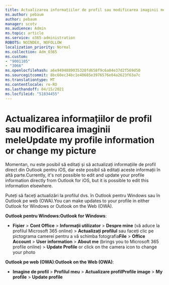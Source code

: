 ```yaml
---
title: Actualizarea informațiilor de profil sau modificarea imaginii mele
ms.author: pebaum
author: pebaum
manager: scotv
ms.audience: Admin
ms.topic: article
ms.service: o365-administration
ROBOTS: NOINDEX, NOFOLLOW
localization_priority: Normal
ms.collection: Adm_O365
ms.custom:
- "9001105"
- "3066"
ms.openlocfilehash: a6e9494889035320fd658f9c6a04e37d2f569d50
ms.sourcegitcommit: 8bc60ec34bc1e40685e3976576e04a2623f63a7c
ms.translationtype: MT
ms.contentlocale: ro-RO
ms.lasthandoff: 04/15/2021
ms.locfileid: "51834455"
---
```

# <a name="update-my-profile-information-or-change-my-picture"></a><span data-ttu-id="3afe5-102">Actualizarea informațiilor de profil sau modificarea imaginii mele</span><span class="sxs-lookup"><span data-stu-id="3afe5-102">Update my profile information or change my picture</span></span>

<span data-ttu-id="3afe5-103">Momentan, nu este posibil să editați și să actualizați informațiile de profil direct din Outlook pentru iOS, dar este posibil să editați aceste informații în altă parte.</span><span class="sxs-lookup"><span data-stu-id="3afe5-103">Currently, it's not possible to edit and update your profile information directly from Outlook for iOS, but it is possible to edit this information elsewhere.</span></span> 

<span data-ttu-id="3afe5-104">Puteți să faceți actualizări la profilul dvs. în Outlook pentru Windows sau în Outlook pe web (OWA).</span><span class="sxs-lookup"><span data-stu-id="3afe5-104">You can make updates to your profile in either Outlook for Windows or Outlook on the Web (OWA).</span></span> 

<span data-ttu-id="3afe5-105">**Outlook pentru Windows:**</span><span class="sxs-lookup"><span data-stu-id="3afe5-105">**Outlook for Windows**:</span></span> 

- <span data-ttu-id="3afe5-106">**Fișier**  >  **Cont Office**  >  **Informații utilizator**  >  **Despre mine** (vă aduce la profilul Microsoft 365 online) > **Actualizați profilul** sau faceți clic pe pictograma camerei pentru a vă schimba fotografia</span><span class="sxs-lookup"><span data-stu-id="3afe5-106">**File** > **Office Account** > **User information** > **About me** (brings you to Microsoft 365 profile online) > **Update Profile** or click on the camera icon to change your photo</span></span>  
  
<span data-ttu-id="3afe5-107">**Outlook pe web (OWA)**:</span><span class="sxs-lookup"><span data-stu-id="3afe5-107">**Outlook on the Web (OWA)**:</span></span> 

- <span data-ttu-id="3afe5-108">**Imagine de profil**  >  **Profilul meu**  >  **Actualizare profil**</span><span class="sxs-lookup"><span data-stu-id="3afe5-108">**Profile image** > **My profile** > **Update profile**</span></span>
